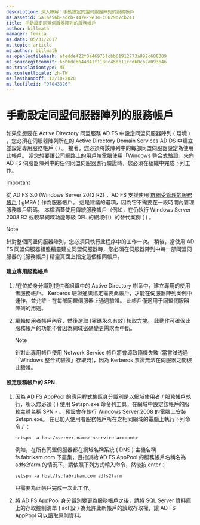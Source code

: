 ```yaml
---
description: 深入瞭解：手動設定同盟伺服器陣列的服務帳戶
ms.assetid: 5a1ae56b-adcb-447e-9e34-c0629d7cb241
title: 手動設定同盟伺服器陣列的服務帳戶
author: billmath
manager: femila
ms.date: 05/31/2017
ms.topic: article
ms.author: billmath
ms.openlocfilehash: afedde422f0a46975fcbb61912773a992c688309
ms.sourcegitcommit: 65b6de6b44d41f1180c45db11cdd60cb2a093b46
ms.translationtype: MT
ms.contentlocale: zh-TW
ms.lasthandoff: 12/10/2020
ms.locfileid: "97043326"
---
```

# <a name="manually-configure-a-service-account-for-a-federation-server-farm"></a>手動設定同盟伺服器陣列的服務帳戶

如果您想要在 Active Directory 同盟服務 AD FS 中設定同盟伺服器陣列 \( 環境 \) ，您必須在伺服器陣列所在的 Active Directory Domain Services AD DS 中建立並設定專用服務帳戶 \( \) 。 接著，您必須將該陣列中的每部同盟伺服器設定為使用此帳戶。 當您想要讓公司網路上的用戶端電腦使用「Windows 整合式驗證」來向 AD FS 伺服器陣列中的任何同盟伺服器進行驗證時，您必須在組織中完成下列工作。

> [!IMPORTANT]
> 從 AD FS 3.0 (Windows Server 2012 R2) ，AD FS 支援使用 [群組受管理的服務帳戶](../../../security/group-managed-service-accounts/group-managed-service-accounts-overview.md) \( gMSA \) 作為服務帳戶。  這是建議的選項，因為它不需要在一段時間內管理服務帳戶密碼。  本檔涵蓋使用傳統服務帳戶（例如，在仍執行 Windows Server 2008 R2 或較早網域功能等級 DFL 的網域中）的替代案例 \( \) 。

> [!NOTE]
> 針對整個同盟伺服器陣列，您必須只執行此程序中的工作一次。 稍後，當使用 AD FS 同盟伺服器組態精靈建立同盟伺服器時，您必須在伺服器陣列中每一部同盟伺服器的 [服務帳戶] 精靈頁面上指定這個相同帳戶。

#### <a name="create-a-dedicated-service-account"></a>建立專用服務帳戶

1.  \/在位於身分識別提供者組織中的 Active Directory 樹系中，建立專用的使用者服務帳戶。 Kerberos 驗證通訊協定需要此帳戶，才能在伺服器陣列案例中運作，並允許 \- 在每部同盟伺服器上通過驗證。 此帳戶僅適用于同盟伺服器陣列的用途。

2.  編輯使用者帳戶內容，然後選取 [密碼永久有效] 核取方塊。 此動作可確保此服務帳戶的功能不會因為網域密碼變更需求而中斷。

    > [!NOTE]
    > 針對此專用帳戶使用 Network Service 帳戶將會導致隨機失敗 (當嘗試透過「Windows 整合式驗證」存取時)，因為 Kerberos 票證無法在伺服器之間彼此驗證。

#### <a name="to-set-the-spn-of-the-service-account"></a>設定服務帳戶的 SPN

1.  因為 AD FS AppPool 的應用程式集區身分識別是以網域使用者 \/ 服務帳戶執行，所以您必須 \( \) 使用 Setspn.exe 命令列工具，在網域中設定該帳戶的服務主體名稱 SPN \- 。 預設會在執行 Windows Server 2008 的電腦上安裝 Setspn.exe。 在已加入使用者服務帳戶所在之相同網域的電腦上執行下列命令 \/ ：

    ```
    setspn -a host/<server name> <service account>
    ```

    例如，在所有同盟伺服器都在網域名稱系統 \( DNS \) 主機名稱 fs.fabrikam.com 下叢集，且指派給 AD FS AppPool 的服務帳戶名稱名為 adfs2farm 的情況下，請依照下列方式輸入命令，然後按 enter：

    ```
    setspn -a host/fs.fabrikam.com adfs2farm
    ```

    只需要為此帳戶完成一次此工作。

2.  將 AD FS AppPool 身分識別變更為服務帳戶之後，請將 SQL Server 資料庫上的存取控制清單 \( acl 設 \) 為允許此新帳戶的讀取存取權，讓 AD FS AppPool 可以讀取原則資料。

